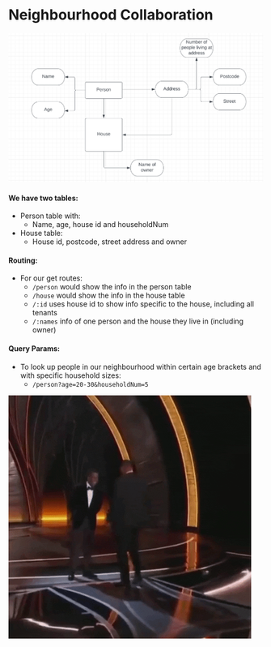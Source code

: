 # Neighbourhood Collaboration

![image](schema.png)

#### We have two tables:
- Person table with:
    - Name, age, house id and householdNum
- House table:
    - House id, postcode, street address and owner

#### Routing:
- For our get routes:
    - `/person` would show the info in the person table
    - `/house` would show the info in the house table
    - `/:id` uses house id to show info specific to the house, including all tenants
    - `/:names` info of one person and the house they live in (including owner)

#### Query Params:
- To look up people in our neighbourhood within certain age brackets and with specific household sizes:
    - `/person?age=20-30&householdNum=5`

![gif](slap.gif)
